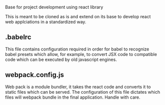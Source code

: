 Base for project development using react library

This is meant to be cloned as is and extend on its base to develop react web applciations in a standardized way.

## .babelrc

This file contains configuration required in order for babel to recognize babel presets which allow, for example, to convert JSX code to compatible code which can be executed by old javascript engines.

## webpack.config.js

Web pack is a module bundler, it takes the react code and converts it to static files which can be served. The configuration of this file  dictates which files will webpack bundle in the final application. Handle with care.